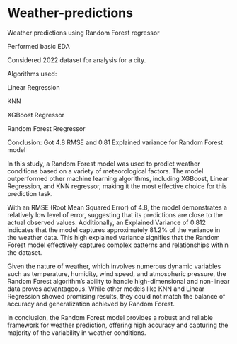 # Weather-predictions
Weather predictions using Random Forest regressor

Performed basic EDA

Considered 2022 dataset for analysis for a city.

  Algorithms used:

  Linear Regression

  KNN 

  XGBoost Regressor 

  Random Forest Rregressor
  
Conclusion: Got 4.8 RMSE and 0.81 Explained variance for Random Forest model

In this study, a Random Forest model was used to predict weather conditions based on a variety of meteorological factors. The model outperformed other machine learning algorithms, including XGBoost, Linear Regression, and KNN regressor, making it the most effective choice for this prediction task.

With an RMSE (Root Mean Squared Error) of 4.8, the model demonstrates a relatively low level of error, suggesting that its predictions are close to the actual observed values. Additionally, an Explained Variance of 0.812 indicates that the model captures approximately 81.2% of the variance in the weather data. This high explained variance signifies that the Random Forest model effectively captures complex patterns and relationships within the dataset.

Given the nature of weather, which involves numerous dynamic variables such as temperature, humidity, wind speed, and atmospheric pressure, the Random Forest algorithm’s ability to handle high-dimensional and non-linear data proves advantageous. While other models like KNN and Linear Regression showed promising results, they could not match the balance of accuracy and generalization achieved by Random Forest.

In conclusion, the Random Forest model provides a robust and reliable framework for weather prediction, offering high accuracy and capturing the majority of the variability in weather conditions.










